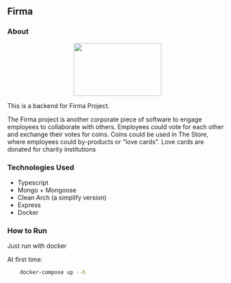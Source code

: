 ## Firma

### About

<p align="center" >
<img src="https://raw.githubusercontent.com/lesimoes/firma-frontend/main/src/assets/logo.png" width="200" height="120"/>
</p>

This is a backend for Firma Project.

The Firma project is another corporate piece of software to engage employees to collaborate with others. Employees could vote for each other and exchange their votes for coins. Coins could be used in The Store, where employees could by-products or "love cards". Love cards are donated for charity institutions


### Technologies Used

* Typescript
* Mongo + Mongoose
* Clean Arch (a simplify version)
* Express
* Docker

### How to Run

Just run with docker

At first time:
```bash
    docker-compose up --b
```

